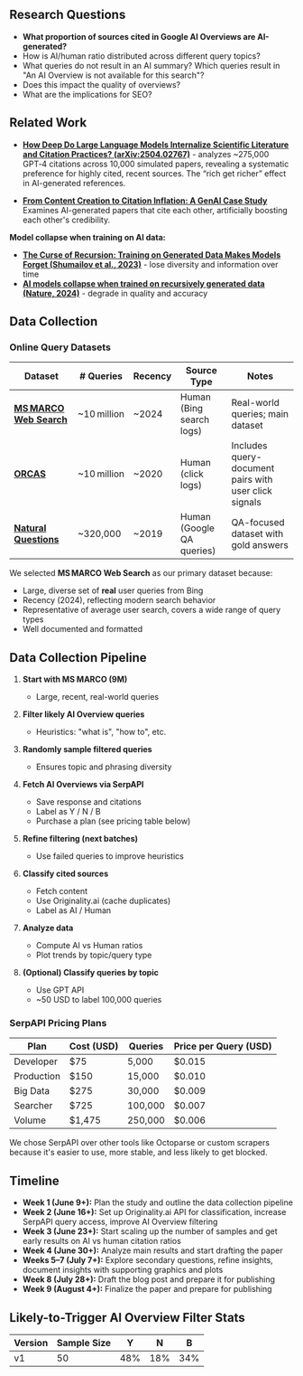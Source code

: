 ## Research Questions

- **What proportion of sources cited in Google AI Overviews are AI-generated?**
- How is AI/human ratio distributed across different query topics?
- What queries do not result in an AI summary? Which queries result in "An AI Overview is not available for this search"?
- Does this impact the quality of overviews?
- What are the implications for SEO?

## Related Work

- **[How Deep Do Large Language Models Internalize Scientific Literature and Citation Practices? (arXiv:2504.02767)](https://arxiv.org/abs/2504.02767)** - analyzes ~275,000 GPT‑4 citations across 10,000 simulated papers, revealing a systematic preference for highly cited, recent sources. The “rich get richer” effect in AI-generated references.

- **[From Content Creation to Citation Inflation: A GenAI Case Study](https://arxiv.org/abs/2503.23414)**
  Examines AI-generated papers that cite each other, artificially boosting each other's credibility.

**Model collapse when training on AI data:**

- **[The Curse of Recursion: Training on Generated Data Makes Models Forget (Shumailov et al., 2023)](https://arxiv.org/abs/2305.17493)** - lose diversity and information over time
- **[AI models collapse when trained on recursively generated data (Nature, 2024)](https://www.nature.com/articles/s41586-024-07566-y)** - degrade in quality and accuracy

## Data Collection

### Online Query Datasets

| Dataset                                                                          | # Queries   | Recency | Source Type               | Notes                                                 |
| -------------------------------------------------------------------------------- | ----------- | ------- | ------------------------- | ----------------------------------------------------- |
| **[MS MARCO Web Search](https://github.com/microsoft/MSMARCO-Document-Ranking)** | ~10 million | ~2024   | Human (Bing search logs)  | Real-world queries; main dataset                      |
| **[ORCAS](https://microsoft.github.io/msmarco/ORCAS)**                           | ~10 million | ~2020   | Human (click logs)        | Includes query-document pairs with user click signals |
| **[Natural Questions](https://ai.google.com/research/NaturalQuestions)**         | ~320,000    | ~2019   | Human (Google QA queries) | QA-focused dataset with gold answers                  |

We selected **MS MARCO Web Search** as our primary dataset because:

- Large, diverse set of **real** user queries from Bing
- Recency (2024), reflecting modern search behavior
- Representative of average user search, covers a wide range of query types
- Well documented and formatted

## Data Collection Pipeline

1. **Start with MS MARCO (9M)**

   - Large, recent, real-world queries

2. **Filter likely AI Overview queries**

   - Heuristics: "what is", "how to", etc.

3. **Randomly sample filtered queries**

   - Ensures topic and phrasing diversity

4. **Fetch AI Overviews via SerpAPI**

   - Save response and citations
   - Label as Y / N / B
   - Purchase a plan (see pricing table below)

5. **Refine filtering (next batches)**

   - Use failed queries to improve heuristics

6. **Classify cited sources**

   - Fetch content
   - Use Originality.ai (cache duplicates)
   - Label as AI / Human

7. **Analyze data**

   - Compute AI vs Human ratios
   - Plot trends by topic/query type

8. **(Optional) Classify queries by topic**
   - Use GPT API
   - ~50 USD to label 100,000 queries

### SerpAPI Pricing Plans

| Plan       | Cost (USD) | Queries | Price per Query (USD) |
| ---------- | ---------- | ------- | --------------------- |
| Developer  | $75        | 5,000   | $0.015                |
| Production | $150       | 15,000  | $0.010                |
| Big Data   | $275       | 30,000  | $0.009                |
| Searcher   | $725       | 100,000 | $0.007                |
| Volume     | $1,475     | 250,000 | $0.006                |

We chose SerpAPI over other tools like Octoparse or custom scrapers because it's easier to use, more stable, and less likely to get blocked.

## Timeline

- **Week 1 (June 9+):** Plan the study and outline the data collection pipeline
- **Week 2 (June 16+):** Set up Originality.ai API for classification, increase SerpAPI query access, improve AI Overview filtering
- **Week 3 (June 23+):** Start scaling up the number of samples and get early results on AI vs human citation ratios
- **Week 4 (June 30+):** Analyze main results and start drafting the paper
- **Weeks 5–7 (July 7+):** Explore secondary questions, refine insights, document insights with supporting graphics and plots
- **Week 8 (July 28+):** Draft the blog post and prepare it for publishing
- **Week 9 (August 4+):** Finalize the paper and prepare for publishing

## Likely-to-Trigger AI Overview Filter Stats

| Version | Sample Size | Y   | N   | B   |
| ------- | ----------- | --- | --- | --- |
| v1      | 50          | 48% | 18% | 34% |

